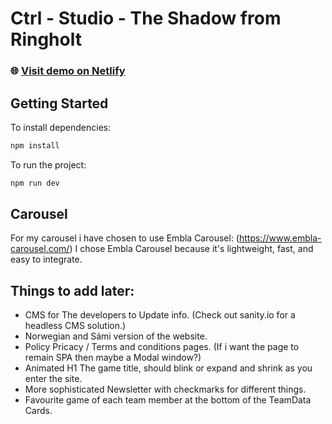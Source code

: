 # Ctrl - Studio - The Shadow from Ringholt

### 🌐 <a href="https://ctrl-studio.netlify.app/" target="_blank">Visit demo on Netlify</a>

## Getting Started

To install dependencies:

```bash
npm install

```

To run the project:

```bash
npm run dev

```

## Carousel

For my carousel i have chosen to use Embla Carousel: (https://www.embla-carousel.com/)
I chose Embla Carousel because it's lightweight, fast, and easy to integrate.


## Things to add later:

- CMS for The developers to Update info. (Check out sanity.io for a headless CMS solution.)
- Norwegian and Sámi version of the website.
- Policy Pricacy / Terms and conditions pages. (If i want the page to remain SPA then maybe a Modal window?)
- Animated H1 The game title, should blink or expand and shrink as you enter the site.
- More sophisticated Newsletter with checkmarks for different things.
- Favourite game of each team member at the bottom of the TeamData Cards.
